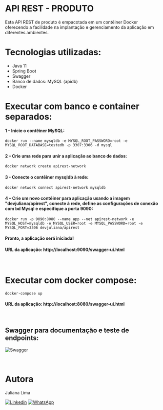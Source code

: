 # API REST - PRODUTO 

Esta API REST de produto é empacotada em um contêiner Docker oferecendo a facilidade na implantação e gerenciamento da aplicação em diferentes ambientes.

# Tecnologias utilizadas:

- Java 11
- Spring Boot
- Swagger
- Banco de dados: MySQL (apidb)
- Docker

# Executar com banco e container separados:
#### 1 – Inicie o contêiner MySQL:
`docker run --name mysqldb -e MYSQL_ROOT_PASSWORD=root -e MYSQL_ROOT_DATABASE=testedb -p 3307:3306 -d mysql`
####  2 – Crie uma rede para unir a aplicação ao banco de dados:
`docker network create apirest-network`
####  3 - Conecte o contêiner mysqldb à rede:
`docker network connect apirest-network mysqldb`
#### 4 – Crie um novo contêiner para aplicação usando a imagem "devjuliana/apirest", conecte à rede, define as configurações de conexão com bd Mysql e especifique a porta 9090:
`docker run -p 9090:8080 --name app --net apirest-network -e MYSQL_HOST=mysqldb -e MYSQL_USER=root -e MYSQL_PASSWORD=root -e MYSQL_PORT=3306 devjuliana/apirest`
#### Pronto, a aplicação será iniciada!
#### URL da aplicação: http://localhost:9090/swagger-ui.html

<br/>

# Executar com docker compose: 
`docker-compose up`
#### URL da aplicação: http://localhost:8080/swagger-ui.html

<br/>

## Swagger para documentação e teste de endpoints:
![Swagger](https://github.com/JuhLima85/API-REST/assets/89745459/67aa939d-9b93-412c-99df-366ccd8cdcce)

<br/>

#### 
# Autora
Juliana Lima

[![Linkedin](https://img.shields.io/badge/-LinkedIn-%230077B5?style=for-the-badge&logo=linkedin&logoColor=white)](https://www.linkedin.com/feed/?trk=guest_homepage-basic_nav-header-signin)
[![WhatsApp](https://img.shields.io/badge/WhatsApp-25D366?style=for-the-badge&logo=whatsapp&logoColor=white)](https://contate.me/Juliana-Lima)
